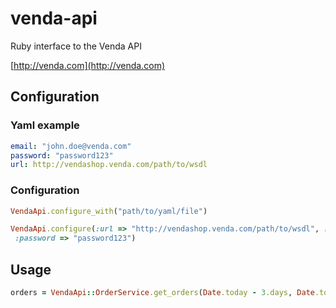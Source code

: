 venda-api
========

Ruby interface to the Venda API

[http://venda.com](http://venda.com)

Configuration
-------------

### Yaml example

```yaml
email: "john.doe@venda.com"
password: "password123"
url: http://vendashop.venda.com/path/to/wsdl
```

### Configuration

```ruby
VendaApi.configure_with("path/to/yaml/file")
```

```ruby
VendaApi.configure(:url => "http://vendashop.venda.com/path/to/wsdl", :email => "john.doe@venda.com",
 :password => "password123")
```

Usage
-------------

```ruby
orders = VendaApi::OrderService.get_orders(Date.today - 3.days, Date.today)
```